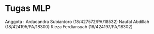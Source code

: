 # Tugas MLP

Anggota :
Ardacandra Subiantoro (18/427572/PA/18532) 
Naufal Abdillah (18/424195/PA/18300) 
Rieza Ferdiansyah (18/424197/PA/18302)

